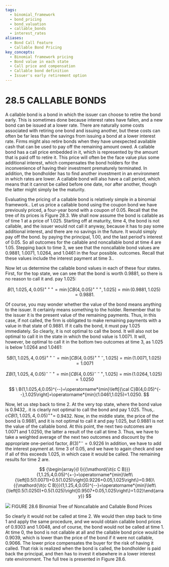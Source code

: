 ```yaml
---
tags:
  - binomial_framework
  - bond_pricing
  - bond_valuation
  - callable_bonds
  - interest_rates
aliases:
  - Bond Call Feature
  - Callable Bond Pricing
key_concepts:
  - Binomial framework pricing
  - Bond value in each state
  - Call price and compensation
  - Callable bond definition
  - Issuer's early retirement option
---
```


# 28.5 CALLABLE BONDS

A callable bond is a bond in which the issuer can choose to retire the bond early. This is sometimes done because interest rates have fallen, and a new bond can be issued at a lower rate. There are naturally some costs associated with retiring one bond and issuing another, but these costs can often be far less than the savings from issuing a bond at a lower interest rate. Firms might also retire bonds when they have unexpected available cash that can be used to pay off the remaining amount owed. A callable bond has a call price embedded in it, which is represented by the amount that is paid off to retire it. This price will often be the face value plus some additional interest, which compensates the bond holders for the inconvenience of having their investment prematurely terminated. In addition, the bondholder has to find another investment in an environment in which rates are lower. A callable bond will also have a call period, which means that it cannot be called before one date, nor after another, though the latter might simply be the maturity.

Evaluating the pricing of a callable bond is relatively simple in a binomial framework.. Let us price a callable bond using the coupon bond we have previously priced, a four-year bond with a coupon of 0.05. Recall that the tree of its prices is Figure 28.3. We shall now assume the bond is callable as of time 1 at a price of 1.025. Starting off at maturity, time 4, the bond is not callable, and the issuer would not call it anyway, because it has to pay some additional interest, and there are no savings in the future. It would simply pay off the bond. by paying the principal, 1.00, and the last period's interest of 0.05. So all outcomes for the callable and noncallable bond at time 4 are 1.05. Stepping back to time 3, we see that the noncallable bond values are 0.9881, 1.0071, 1.0264, and 1.0461 in the four possible. outcomes. Recall that these values include the interest payment at time 3..

Now let us determine the callable bond values in each of these four states. First, for the top state, we can see that the bond is worth 0.9881, so there is no reason to call it and. pay 1.025:

$$
B(1,1.025,4,0.05)^{+++}=\operatorname*{min}\left[C B(4,0.05)^{+++},1.025\right]=\operatorname*{min}(0.9881,1.025)=0.9881.
$$

Of course, you may wonder whether the value of the bond means anything to the issuer. It certainly means something to the holder. Remember that to the issuer it is the present value of the remaining payments. Thus, in this case, if not called, the firm is obligated to make remaining payments with a value in that state of 0.9881. If it calls the bond, it must pay 1.025 immediately. So clearly, it is not optimal to call the bond. It will also not be optimal to call it in the state in which the bond value is 1.0071. It will, however, be optimal to call it in the bottom two outcomes at time 3, as 1.025 is below 1.0264 and 1.0461:

$$
5B(1,1.025,4,0.05)^{++-}=\operatorname*{min}\left[C B(4,0.05)^{++-},1.025\right]=\operatorname*{min}(1.0071,1.025)=1.0071
$$

$$
\Sigma B(1,1.025,4,0.05)^{--+}=\operatorname*{min}\left[C B(4,0.05)^{--+},1.025\right]=\operatorname*{min}(1.0264,1.025)=1.0250
$$

$$
\ B(1,1.025,4,0.05)^{--}=\operatorname*{min}\left[{\cal C}B(4,0.05)^{--},1.025\right]=\operatorname*{min}(1.0461,1.025)=1.0250.
$$

Now, let us step back to time 2. At the very top state, where the bond value is 0.9432,. it is clearly not optimal to call the bond and pay 1.025. Thus,. $c C B(1,1.025,4,0.05)^{++}=$ 0.9432. Now, in the middle state, the price of the bond is 0.9881, and it is not optimal to call it and pay 1.025, but 0.9881 is not the value of the callable bond. At this point, the next two outcomes are 1.0071 and 1.0250, the latter a result of the call at time 3. Thus, we have to take a weighted average of the next two outcomes and discount by the appropriate one-period factor, $B(3)^{+-}=0.9226$ In addition, we have to add the interest payment at. time 3 of 0.05, and we have to again check and see if all of this exceeds 1.025, in which case it would be called. The remaining results for time 2 are.

$$
{\begin{array}{l l}{{\mathord{\it{c C B}}}(1,1.25,4,0.05)^{+-}=\operatorname*{min}\left\{\left[0.5(1.0071)+0.5(1.025)\right]0.9226+0.05,1.025\right\}=0.98}\ {{\mathord{\it{c C B}}}(1,1.25,4,0.05)^{--}=\operatorname*{min}\left\{\left[0.5(1.0250)+0.5(1.025)\right]0.9507+0.05,1.025\right\}=1.02}\end{array}}
$$

![](44941448d2a3ddb15ab8368767434c856310c7851b96b46b52737bf71e8fa34f.jpg)
FIGURE 28.6 Binomial Tree of Noncallable and Callable Bond Prices

So clearly it would not be called at time 2. We would then step back to time 1 and apply the same procedure, and we would obtain callable bond prices of 0.9303 and 1.0048, and of course, the bond would not be called at time 1. At time 0, the bond is not callable at all and the callable bond price would be 0.9039, which is lower than the price of the bond if it were not callable, 0.9066. The lower price compensates the buyer for the risk of having it called. That risk is realized when the bond is called, the bondholder is paid back the principal, and then has to invest it elsewhere in a lower interest rate environment. The full tree is presented in Figure 28.6.
